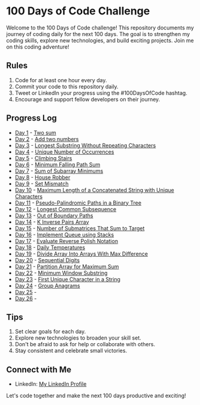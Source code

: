 # 100 Days of Code Challenge

Welcome to the 100 Days of Code challenge! This repository documents my journey of coding daily for the next 100 days. The goal is to strengthen my coding skills, explore new technologies, and build exciting projects. Join me on this coding adventure!

## Rules
1. Code for at least one hour every day.
2. Commit your code to this repository daily.
3. Tweet or LinkedIn your progress using the #100DaysOfCode hashtag.
4. Encourage and support fellow developers on their journey.

## Progress Log
* [Day 1](#) - [Two sum](https://github.com/Ayushsaini20/100-Days-Of-Code/tree/main/DAY%201)
* [Day 2](#) - [Add two numbers](https://github.com/Ayushsaini20/100-Days-Of-Code/tree/main/DAY%202)
* [Day 3](#) - [Longest Substring Without Repeating Characters](https://github.com/Ayushsaini20/100-Days-Of-Code/tree/main/DAY3)
* [Day 4](#) - [Unique Number of Occurrences](https://github.com/Ayushsaini20/100-Days-Of-Code/tree/main/DAY4)
* [Day 5](#) - [Climbing Stairs](https://github.com/Ayushsaini20/100-Days-Of-Code/tree/main/DAY5)
* [Day 6](#) - [Minimum Falling Path Sum](https://github.com/Ayushsaini20/100-Days-Of-Code/tree/main/DAY6)
* [Day 7](#) - [Sum of Subarray Minimums](https://github.com/Ayushsaini20/100-Days-Of-Code/tree/main/DAY7)
* [Day 8](#) - [House Robber](https://github.com/Ayushsaini20/100-Days-Of-Code/tree/main/DAY8-HOUSE_ROBBER)
* [Day 9](#) - [Set Mismatch](https://github.com/Ayushsaini20/100-Days-Of-Code/tree/main/DAY%209-%20SET%20MISMATCH)
* [Day 10](#) - [Maximum Length of a Concatenated String with Unique Characters](https://github.com/Ayushsaini20/100-Days-Of-Code/tree/main/DAY%2010-Maximum%20Length%20of%20a%20Concatenated%20String%20with%20Unique%20Characters)
* [Day 11](#) - [Pseudo-Palindromic Paths in a Binary Tree](https://github.com/Ayushsaini20/100-Days-Of-Code/tree/main/DAY%2011%20-%20Pseudo-Palindromic%20Paths%20in%20a%20Binary%20Tree)
* [Day 12](#) - [Longest Common Subsequence](https://github.com/Ayushsaini20/100-Days-Of-Code/tree/main/DAY%2012-%20Longest%20Common%20Subsequence)
* [Day 13](#) - [Out of Boundary Paths](https://github.com/Ayushsaini20/100-Days-Of-Code/tree/main/DAYS%2013%20-%20Out%20of%20Boundary%20Paths)
* [Day 14](#) - [K Inverse Pairs  Array](https://github.com/Ayushsaini20/100-Days-Of-Code/tree/main/DAY%2014-%20%20K%20Inverse%20Pairs%20%20Array)
* [Day 15](#) - [Number of Submatrices That Sum to Target](https://github.com/Ayushsaini20/100-Days-Of-Code/tree/main/DAY%2015-%20Number%20of%20Submatrices%20That%20Sum%20to%20Target)
* [Day 16](#) - [Implement Queue using Stacks](https://github.com/Ayushsaini20/100-Days-Of-Code/tree/main/DAY%2016%20-%20Implement%20Queue%20using%20Stacks)
* [Day 17](#) - [Evaluate Reverse Polish Notation](https://github.com/Ayushsaini20/100-Days-Of-Code/tree/main/DAY%2017%20-%20Evaluate%20Reverse%20Polish%20Notation)
* [Day 18](#) - [Daily Temperatures](https://github.com/Ayushsaini20/100-Days-Of-Code/tree/main/DAY%2018%20-%20Daily%20Temperatures)
* [Day 19](#) - [Divide Array Into Arrays With Max Difference](https://github.com/Ayushsaini20/100-Days-Of-Code/tree/main/DAY%20-%2019%20Divide%20Array%20Into%20Arrays%20With%20Max%20Difference)
* [Day 20](#) - [Sequential Digits](https://github.com/Ayushsaini20/100-Days-Of-Code/tree/main/DAY-20%20Sequential%20Digits)
* [Day 21](#) - [Partition Array for Maximum Sum](https://github.com/Ayushsaini20/100-Days-Of-Code/tree/main/Day%2021%20Partition%20Array%20for%20Maximum%20Sum%20) 
* [Day 22](#) - [Minimum Window Substring](https://github.com/Ayushsaini20/100-Days-Of-Code/tree/main/DAY%2022%20-Minimum%20Window%20Substring)
* [Day 23](#) - [First Unique Character in a String](https://github.com/Ayushsaini20/100-Days-Of-Code/tree/main/DAY%2023%20-First%20Unique%20Character%20in%20a%20String)
* [Day 24](#) - [Group Anagrams](https://github.com/Ayushsaini20/100-Days-Of-Code/tree/main/DAY%2024-%20Group%20Anagrams%20) 
* [Day 25](#) - 
* [Day 26](#) - 


## Tips
1. Set clear goals for each day.
2. Explore new technologies to broaden your skill set.
3. Don't be afraid to ask for help or collaborate with others.
4. Stay consistent and celebrate small victories.

## Connect with Me
- LinkedIn: [My LinkedIn Profile](https://www.linkedin.com/in/ayush-saini-b23314237/)

Let's code together and make the next 100 days productive and exciting!

  

